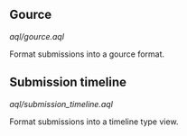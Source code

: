## Gource
*aql/gource.aql*

Format submissions into a gource format.

## Submission timeline
*aql/submission_timeline.aql*

Format submissions into a timeline type view.